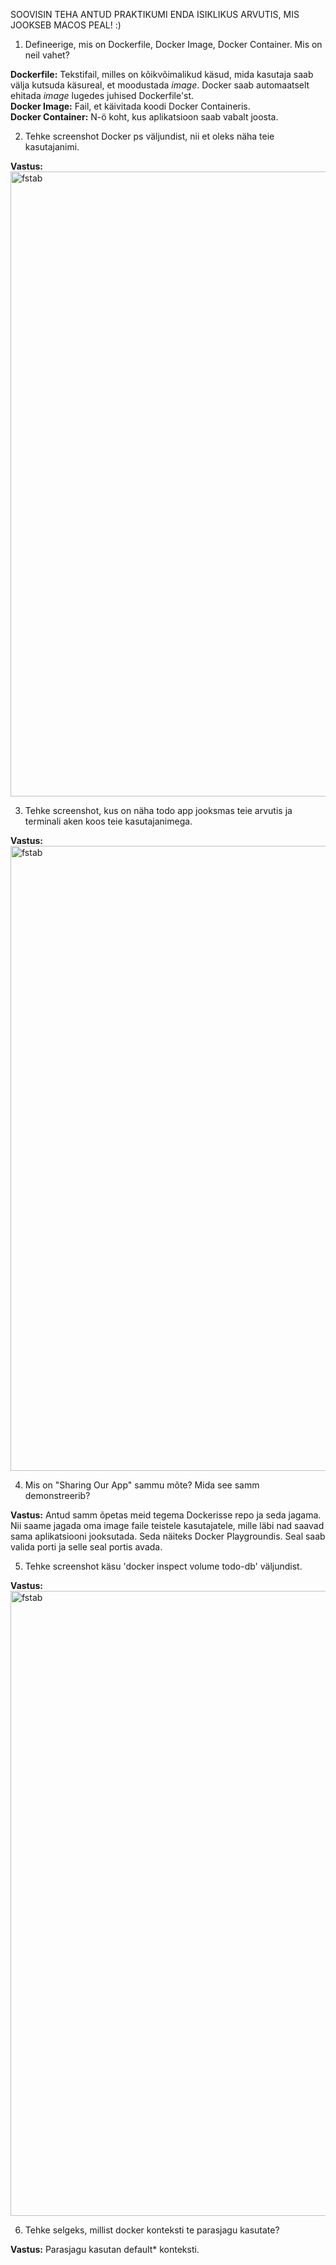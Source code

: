SOOVISIN TEHA ANTUD PRAKTIKUMI ENDA ISIKLIKUS ARVUTIS, MIS JOOKSEB MACOS PEAL! :) 

1. Defineerige, mis on Dockerfile, Docker Image, Docker Container. Mis on neil vahet? 

**Dockerfile:** Tekstifail, milles on kõikvõimalikud käsud, mida kasutaja saab välja kutsuda käsureal, et moodustada _image_. 
Docker saab automaatselt ehitada _image_ lugedes juhised Dockerfile'st. <br>
**Docker Image:** Fail, et käivitada koodi Docker Containeris. <br>
**Docker Container:** N-ö koht, kus aplikatsioon saab vabalt joosta. <br>

2. Tehke screenshot Docker ps väljundist, nii et oleks näha teie kasutajanimi. 

**Vastus:** <img src="https://i.imgur.com/NVWvhjc.png" alt="fstab" width="1000"/>

3. Tehke screenshot, kus on näha todo app jooksmas teie arvutis ja terminali aken koos teie kasutajanimega. 

**Vastus:** <img src="https://i.imgur.com/x9l7LiT.png" alt="fstab" width="1000"/>

4. Mis on "Sharing Our App" sammu mõte? Mida see samm demonstreerib? 

**Vastus:** Antud samm õpetas meid tegema Dockerisse repo ja seda jagama. 
Nii saame jagada oma image faile teistele kasutajatele, mille läbi nad saavad sama aplikatsiooni jooksutada.
Seda näiteks Docker Playgroundis. Seal saab valida porti ja selle seal portis avada. 

5. Tehke screenshot käsu 'docker inspect volume todo-db' väljundist. 

**Vastus:** <img src="https://i.imgur.com/jUlZDoE.png" alt="fstab" width="1000"/>

6. Tehke selgeks, millist docker konteksti te parasjagu kasutate? 

**Vastus:** Parasjagu kasutan default* konteksti.

